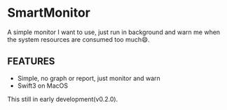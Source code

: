 # SmartMonitor

A simple monitor I want to use, just run in background and warn me when
the system resources are consumed too much😄.

## FEATURES

* Simple, no graph or report, just monitor and warn
* Swift3 on MacOS


This still in early development(v0.2.0).

